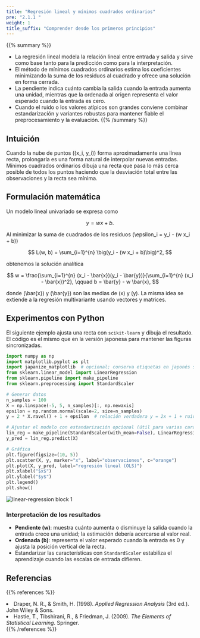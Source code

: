 ```yaml
---
title: "Regresión lineal y mínimos cuadrados ordinarios"
pre: "2.1.1 "
weight: 1
title_suffix: "Comprender desde los primeros principios"
---
```


{{% summary %}}
- La regresión lineal modela la relación lineal entre entrada y salida y sirve como base tanto para la predicción como para la interpretación.
- El método de mínimos cuadrados ordinarios estima los coeficientes minimizando la suma de los residuos al cuadrado y ofrece una solución en forma cerrada.
- La pendiente indica cuánto cambia la salida cuando la entrada aumenta una unidad, mientras que la ordenada al origen representa el valor esperado cuando la entrada es cero.
- Cuando el ruido o los valores atípicos son grandes conviene combinar estandarización y variantes robustas para mantener fiable el preprocesamiento y la evaluación.
{{% /summary %}}

## Intuición
Cuando la nube de puntos \((x_i, y_i)\) forma aproximadamente una línea recta, prolongarla es una forma natural de interpolar nuevas entradas. Mínimos cuadrados ordinarios dibuja una recta que pasa lo más cerca posible de todos los puntos haciendo que la desviación total entre las observaciones y la recta sea mínima.

## Formulación matemática
Un modelo lineal univariado se expresa como

$$
y = w x + b.
$$

Al minimizar la suma de cuadrados de los residuos \(\epsilon_i = y_i - (w x_i + b)\)

$$
L(w, b) = \sum_{i=1}^{n} \big(y_i - (w x_i + b)\big)^2,
$$

obtenemos la solución analítica

$$
w = \frac{\sum_{i=1}^{n} (x_i - \bar{x})(y_i - \bar{y})}{\sum_{i=1}^{n} (x_i - \bar{x})^2}, \qquad b = \bar{y} - w \bar{x},
$$

donde \(\bar{x}\) y \(\bar{y}\) son las medias de \(x\) y \(y\). La misma idea se extiende a la regresión multivariante usando vectores y matrices.

## Experimentos con Python
El siguiente ejemplo ajusta una recta con `scikit-learn` y dibuja el resultado. El código es el mismo que en la versión japonesa para mantener las figuras sincronizadas.

```python
import numpy as np
import matplotlib.pyplot as plt
import japanize_matplotlib  # opcional; conserva etiquetas en japonés si se ejecuta el notebook
from sklearn.linear_model import LinearRegression
from sklearn.pipeline import make_pipeline
from sklearn.preprocessing import StandardScaler

# Generar datos
n_samples = 100
X = np.linspace(-5, 5, n_samples)[:, np.newaxis]
epsilon = np.random.normal(scale=2, size=n_samples)
y = 2 * X.ravel() + 1 + epsilon  # relación verdadera y = 2x + 1 + ruido

# Ajustar el modelo con estandarización opcional (útil para varias características)
lin_reg = make_pipeline(StandardScaler(with_mean=False), LinearRegression()).fit(X, y)
y_pred = lin_reg.predict(X)

# Gráfica
plt.figure(figsize=(10, 5))
plt.scatter(X, y, marker="x", label="observaciones", c="orange")
plt.plot(X, y_pred, label="regresión lineal (OLS)")
plt.xlabel("$x$")
plt.ylabel("$y$")
plt.legend()
plt.show()
```

![linear-regression block 1](/images/basic/regression/linear-regression_block01.svg)

### Interpretación de los resultados
- **Pendiente \(w\)**: muestra cuánto aumenta o disminuye la salida cuando la entrada crece una unidad; la estimación debería acercarse al valor real.
- **Ordenada \(b\)**: representa el valor esperado cuando la entrada es 0 y ajusta la posición vertical de la recta.
- Estandarizar las características con `StandardScaler` estabiliza el aprendizaje cuando las escalas de entrada difieren.

## Referencias
{{% references %}}
<li>Draper, N. R., &amp; Smith, H. (1998). <i>Applied Regression Analysis</i> (3rd ed.). John Wiley &amp; Sons.</li>
<li>Hastie, T., Tibshirani, R., &amp; Friedman, J. (2009). <i>The Elements of Statistical Learning</i>. Springer.</li>
{{% /references %}}
